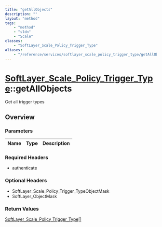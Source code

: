 ```yaml
---
title: "getAllObjects"
description: ""
layout: "method"
tags:
    - "method"
    - "sldn"
    - "Scale"
classes:
    - "SoftLayer_Scale_Policy_Trigger_Type"
aliases:
    - "/reference/services/softlayer_scale_policy_trigger_type/getAllObjects"
---
```

# [SoftLayer_Scale_Policy_Trigger_Type](/reference/services/SoftLayer_Scale_Policy_Trigger_Type)::getAllObjects

Get all trigger types


## Overview 


### Parameters 
|Name | Type | Description |
| --- | --- | --- |


### Required Headers
* authenticate

### Optional Headers
* SoftLayer_Scale_Policy_Trigger_TypeObjectMask
* SoftLayer_ObjectMask

### Return Values
<a href='/reference/datatypes/SoftLayer_Scale_Policy_Trigger_Type'>SoftLayer_Scale_Policy_Trigger_Type[] </a>

